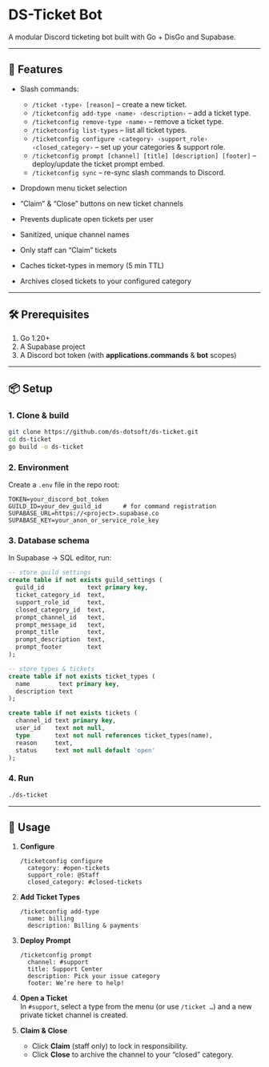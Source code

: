 # DS-Ticket Bot

A modular Discord ticketing bot built with Go + DisGo and Supabase.

---

## 🚀 Features

- Slash commands:
  - `/ticket ‹type› [reason]` – create a new ticket.
  - `/ticketconfig add-type ‹name› ‹description›` – add a ticket type.
  - `/ticketconfig remove-type ‹name›` – remove a ticket type.
  - `/ticketconfig list-types` – list all ticket types.
  - `/ticketconfig configure ‹category› ‹support_role› ‹closed_category›` – set up your categories & support role.
  - `/ticketconfig prompt [channel] [title] [description] [footer]` – deploy/update the ticket prompt embed.
  - `/ticketconfig sync` – re-sync slash commands to Discord.

- Dropdown menu ticket selection  
- “Claim” & “Close” buttons on new ticket channels  
- Prevents duplicate open tickets per user  
- Sanitized, unique channel names  
- Only staff can “Claim” tickets  
- Caches ticket-types in memory (5 min TTL)  
- Archives closed tickets to your configured category  

---

## 🛠️ Prerequisites

1. Go 1.20+  
2. A Supabase project  
3. A Discord bot token (with **applications.commands** & **bot** scopes)

---

## 📦 Setup

### 1. Clone & build  
```bash
git clone https://github.com/ds-dotsoft/ds-ticket.git
cd ds-ticket
go build -o ds-ticket
```

### 2. Environment  
Create a `.env` file in the repo root:
```env
TOKEN=your_discord_bot_token
GUILD_ID=your_dev_guild_id      # for command registration
SUPABASE_URL=https://<project>.supabase.co
SUPABASE_KEY=your_anon_or_service_role_key
```

### 3. Database schema  
In Supabase → SQL editor, run:
```sql
-- store guild settings
create table if not exists guild_settings (
  guild_id            text primary key,
  ticket_category_id  text,
  support_role_id     text,
  closed_category_id  text,
  prompt_channel_id   text,
  prompt_message_id   text,
  prompt_title        text,
  prompt_description  text,
  prompt_footer       text
);

-- store types & tickets
create table if not exists ticket_types (
  name        text primary key,
  description text
);

create table if not exists tickets (
  channel_id text primary key,
  user_id    text not null,
  type       text not null references ticket_types(name),
  reason     text,
  status     text not null default 'open'
);
```

### 4. Run  
```bash
./ds-ticket
```

---

## 📝 Usage

1. **Configure**  
   ```
   /ticketconfig configure
     category: #open-tickets
     support_role: @Staff
     closed_category: #closed-tickets
   ```

2. **Add Ticket Types**  
   ```
   /ticketconfig add-type
     name: billing
     description: Billing & payments
   ```

3. **Deploy Prompt**  
   ```
   /ticketconfig prompt
     channel: #support
     title: Support Center
     description: Pick your issue category
     footer: We’re here to help!
   ```

4. **Open a Ticket**  
   In `#support`, select a type from the menu (or use `/ticket …`) and a new private ticket channel is created.

5. **Claim & Close**  
   - Click **Claim** (staff only) to lock in responsibility.  
   - Click **Close** to archive the channel to your “closed” category.
